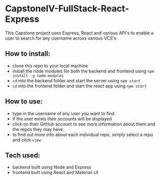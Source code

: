 # CapstoneIV-FullStack-React-Express

This Capstone project uses Express, React and various API's to enable a user to search for any username across various VCS's

## How to install:

- clone this repo to your local machine
- install the node modules for both the backend and frontend using `npm install -g node-modules`
- `cd` into the backend folder and start the server using `npm start`
- `cd` into the frontend folder and start the react app using `npm start`

## How to use:

- type in the username of any user you want to find.
- if the user exists their accounts will be displayed
- click on their GitHub account to see more information about them and the repos they may have.
- to find out more info about each individual repo, simply select a repo and click `view`

## Tech used:

- backend built using Node and Express
- frontend built using React and Material-UI
